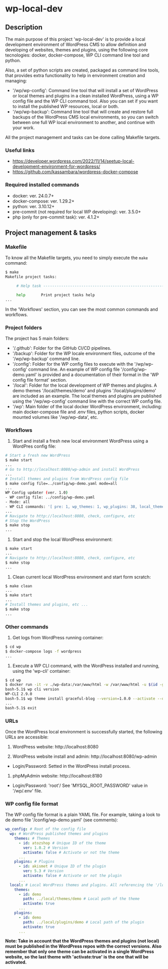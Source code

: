 # wp-local-dev

## Description

The main purpose of this project 'wp-local-dev' is to provide a local development environment of WordPress CMS to allow definition and developing of websites, themes and plugins, using the following core tecnologies: docker, docker-compose, WP CLI command line tool and python.

Also, a set of python scripts are created, packaged as command line tools, that provides extra functionality to help in environment creation and managing:

- '/wp/wp-config': Command line tool that will install a set of WordPress or local themes and plugins in a clean installed WordPress, using a WP config file and the WP CLI command tool. Also you can set if you want to install the published WP resources, local or both.
- '/wp/wp-backup': Command line tool that will create and restore full backups of the WordPress CMS local environments, so you can switch between one full WP local environment to another, and continue with your work.

All the project management and tasks can be done calling Makefile targets.

### Useful links

- https://developer.wordpress.com/2022/11/14/seetup-local-development-environment-for-wordpress/
- https://github.com/kassambara/wordpress-docker-compose

### Required installed commands

- docker: ver. 24.0.7+
- docker-compose: ver. 1.29.2+
- python: ver. 3.10.12+
- pre-commit (not required for local WP developing): ver. 3.5.0+
- php (only for pre-commit task): ver. 4.1.2+

## Project management & tasks

### Makefile

To know all the Makefile targets, you need to simply execute the `make` command:

```bash
$ make
Makefile project tasks:

	 # Help task ------------------------------------------------------

	 help		Print project tasks help
...
```

In the 'Workflows' section, you can see the most common commands and workflows.

### Project folders

The project has 5 main folders:

- '/.github': Folder for the GitHub CI/CD pipelines.
- '/backup': Folder for the WP locale environment files, outcome of the '/wp/wp-backup' command line.
- '/config': Folder for the WP config files to execute with the '/wp/wp-config' command line. An example of WP config file '/config/wp-demo.yaml' is provided and a documentation of their format in the 'WP config file format' section.
- '/local': Folder for the local development of WP themes and plugins. A demo themes '/local/themes/demo' and plugins '/local/plugins/demo' are included as an example. The local themes and plugins are published using the '/wp/wp-config' command line with the correct WP config file.
- '/wp': Main folder of the local docker WordPress environment, including: main docker-compose file and .env files, python scripts, docker mounted volumes like '/wp/wp-data', etc.

### Workflows

1. Start and install a fresh new local environment WordPress using a WordPres config file:

```bash
# Start a fresh new WordPress
$ make start
...
# Go to http://localhost:8080/wp-admin and install WordPress
...
# Install themes and plugins from WordPress config file
$ make config file=../config/wp-demo.yaml mode=all
...
WP Config updater (ver. 1.0)
- WP config file: ../config/wp-demo.yaml
- Mode: all
- WP CLI commands: '[ pre: 1, wp_themes: 1, wp_plugins: 38, local_themes: 1, local_plugins: 1, post: 0]'
...
# Navigate to http://localhost:8080, check, configure, etc
# Stop the WordPress
$ make stop
...
```

1. Start and stop the local WordPress environment:

```bash
$ make start
...
# Navigate to http://localhost:8080, check, configure, etc
$ make stop
...
```

1. Clean current local WordPress environment and start form scratch:

```bash
$ make clean
...
$ make start
...
# Install themes and plugins, etc ...
$ make stop
...
```

### Other commands

1. Get logs from WordPress running container:

```bash
$ cd wp
$ docker-compose logs -f wordpress
...
```

1. Execute a WP CLI command, with the WordPress installed and running, using the 'wp-cli' container:

```bash
$ cd wp
$ docker run -it -v ./wp-data:/var/www/html -w /var/www/html -u $(id -g):$(id -u) -e WORDPRESS_DB_HOST=db -e WORDPRESS_DB_NAME=wordpress -e WORDPRESS_DB_USER=root -e WORDPRESS_DB_PASSWORD=password --network=wp_net --name wp-cli --rm wordpress:cli-2.9.0 /bin/bash
bash-5.1$ wp cli version
WP-CLI 2.9.0
bash-5.1$ wp theme install graceful-blog --version=1.0.0 --activate --debug
...
bash-5.1$ exit
```

### URLs

Once the WordPress local environment is successfully started, the following URLs are accessible:

1. WordPress website: http://localhost:8080

1. WordPress website install and admin: http://localhost:8080/wp-admin

- Login/Password: Setted in the WordPress install process.

1. phpMyAdmin website: http://localhost:8180

- Login/Password: 'root'/ See 'MYSQL_ROOT_PASSWORD' value in '/wp/.env' file.

### WP config file format

The WP config file format is a plain YAML file. For example, taking a look to de demo file '/config/wp-demo.yaml' (see comments):

```yaml
wp_config: # Root of the config file
  wp: # WordPress published themes and plugins
    themes: # Themes
      - id: atozshop # Unique ID of the theme
        ver: 1.0.2 # Version
        activate: false # Activate or not the theme
      ...
    plugins: # Plugins
      - id: akismet # Unique ID of the plugin
        ver: 5.3 # Version
        activate: false # Activate or not the plugin
      ...
  local: # Local WordPress themes and plugins. All referencing the '/local' path
    themes:
      - id: demo
        path: ../local/themes/demo # Local path of the theme
        activate: true
      ...
    plugins:
      - id: demo
        path: ../local/plugins/demo # Local path of the plugin
        activate: true
      ...
```

**Note: Take in account that the WordPress themes and plugins (not local) must be published in the WordPress repos with the correct versions. Also remember that only one theme can be activated in a single WordPress website, so the last theme with 'activate:true' is the one that will be activated.**
